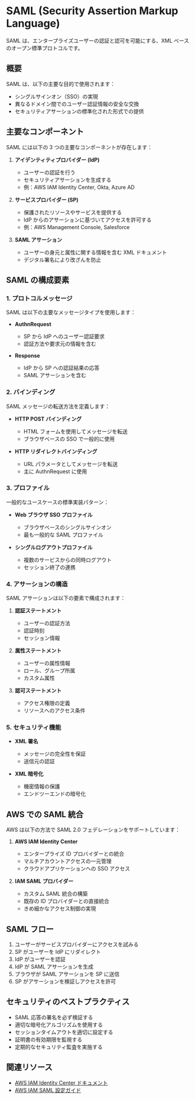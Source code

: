 # SAML (Security Assertion Markup Language)

SAML は、エンタープライズユーザーの認証と認可を可能にする、XML ベースのオープン標準プロトコルです。

## 概要

SAML は、以下の主要な目的で使用されます：

- シングルサインオン（SSO）の実現
- 異なるドメイン間でのユーザー認証情報の安全な交換
- セキュリティアサーションの標準化された形式での提供

## 主要なコンポーネント

SAML には以下の 3 つの主要なコンポーネントが存在します：

1. **アイデンティティプロバイダー (IdP)**

   - ユーザーの認証を行う
   - セキュリティアサーションを生成する
   - 例：AWS IAM Identity Center, Okta, Azure AD

2. **サービスプロバイダー (SP)**

   - 保護されたリソースやサービスを提供する
   - IdP からのアサーションに基づいてアクセスを許可する
   - 例：AWS Management Console, Salesforce

3. **SAML アサーション**
   - ユーザーの身元と属性に関する情報を含む XML ドキュメント
   - デジタル署名により改ざんを防止

## SAML の構成要素

### 1. プロトコルメッセージ

SAML は以下の主要なメッセージタイプを使用します：

- **AuthnRequest**

  - SP から IdP へのユーザー認証要求
  - 認証方法や要求元の情報を含む

- **Response**
  - IdP から SP への認証結果の応答
  - SAML アサーションを含む

### 2. バインディング

SAML メッセージの転送方法を定義します：

- **HTTP POST バインディング**

  - HTML フォームを使用してメッセージを転送
  - ブラウザベースの SSO で一般的に使用

- **HTTP リダイレクトバインディング**
  - URL パラメータとしてメッセージを転送
  - 主に AuthnRequest に使用

### 3. プロファイル

一般的なユースケースの標準実装パターン：

- **Web ブラウザ SSO プロファイル**

  - ブラウザベースのシングルサインオン
  - 最も一般的な SAML プロファイル

- **シングルログアウトプロファイル**
  - 複数のサービスからの同時ログアウト
  - セッション終了の連携

### 4. アサーションの構造

SAML アサーションは以下の要素で構成されます：

1. **認証ステートメント**

   - ユーザーの認証方法
   - 認証時刻
   - セッション情報

2. **属性ステートメント**

   - ユーザーの属性情報
   - ロール、グループ所属
   - カスタム属性

3. **認可ステートメント**
   - アクセス権限の定義
   - リソースへのアクセス条件

### 5. セキュリティ機能

- **XML 署名**

  - メッセージの完全性を保証
  - 送信元の認証

- **XML 暗号化**
  - 機密情報の保護
  - エンドツーエンドの暗号化

## AWS での SAML 統合

AWS は以下の方法で SAML 2.0 フェデレーションをサポートしています：

1. **AWS IAM Identity Center**

   - エンタープライズ ID プロバイダーとの統合
   - マルチアカウントアクセスの一元管理
   - クラウドアプリケーションへの SSO アクセス

2. **IAM SAML プロバイダー**
   - カスタム SAML 統合の構築
   - 既存の ID プロバイダーとの直接統合
   - きめ細かなアクセス制御の実現

## SAML フロー

1. ユーザーがサービスプロバイダーにアクセスを試みる
2. SP がユーザーを IdP にリダイレクト
3. IdP がユーザーを認証
4. IdP が SAML アサーションを生成
5. ブラウザが SAML アサーションを SP に送信
6. SP がアサーションを検証しアクセスを許可

## セキュリティのベストプラクティス

- SAML 応答の署名を必ず検証する
- 適切な暗号化アルゴリズムを使用する
- セッションタイムアウトを適切に設定する
- 証明書の有効期限を監視する
- 定期的なセキュリティ監査を実施する

## 関連リソース

- [AWS IAM Identity Center ドキュメント](https://docs.aws.amazon.com/singlesignon/)
- [AWS IAM SAML 設定ガイド](https://docs.aws.amazon.com/IAM/latest/UserGuide/id_roles_providers_saml.html)
